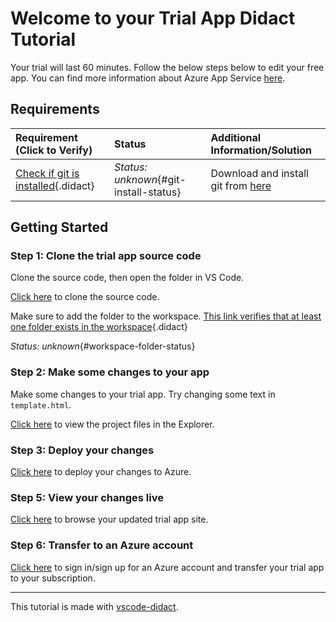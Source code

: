 # Welcome to your Trial App Didact Tutorial

Your trial will last 60 minutes. Follow the below steps below to edit your free app. You can find more information about Azure App Service [here](https://docs.microsoft.com/en-us/azure/app-service/).

## Requirements

| Requirement (Click to Verify)  | Status | Additional Information/Solution |
| :--- | :--- | :--- |
| [Check if git is installed](didact://?commandId=vscode.didact.cliCommandSuccessful&text=git-install-status$$git%20version "Tests to see if git version returns sucessful."){.didact} | *Status: unknown*{#git-install-status} | Download and install git from [here](https://git-scm.com/download) |

## Getting Started

### Step 1: Clone the trial app source code

Clone the source code, then open the folder in VS Code.

[Click here](didact://?commandId=appService.CloneTrialApp) to clone the source code.

Make sure to add the folder to the workspace.
[This link verifies that at least one folder exists in the workspace](didact://?commandId=vscode.didact.workspaceFolderExistsCheck&text=workspace-folder-status "Ensures that at least one folder exists in the user workspace"){.didact}

*Status: unknown*{#workspace-folder-status}

### Step 2: Make some changes to your app

Make some changes to your trial app. Try changing some text in `template.html`.

[Click here](didact://?commandId=workbench.view.explorer) to view the project files in the Explorer.

### Step 3: Deploy your changes

[Click here](didact://?commandId=appService.deploy) to deploy your changes to Azure.

### Step 5: View your changes live

[Click here](didact://?commandId=appService.Browse) to browse your updated trial app site.

### Step 6: Transfer to an Azure account

[Click here]() to sign in/sign up for an Azure account and transfer your trial app to your subscription.

---

This tutorial is made with [vscode-didact](https://github.com/redhat-developer/vscode-didact).

